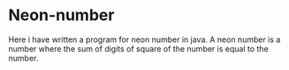 # Neon-number
Here i have written a program for neon number in java. A neon number is a number where the sum of digits of square of the number is equal to the number.
